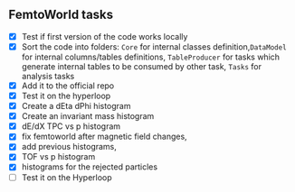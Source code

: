 ## FemtoWorld tasks
 - [x] Test if first version of the code works locally<br>
 - [x] Sort the code into folders: `Core` for internal classes definition,`DataModel` for internal columns/tables definitions, `TableProducer` for tasks which generate internal tables to be consumed by other task, `Tasks` for analysis tasks
 - [x] Add it to the official repo <br>
 - [x] Test it on the hyperloop <br>
 - [x] Create a dEta dPhi histogram <br> 
 - [x] Create an invariant mass histogram <br>
 - [x] dE/dX TPC vs p histogram <br>
 - [x] fix femtoworld after magnetic field changes, <br>
 - [x] add previous histograms, <br> 
 - [x] TOF vs p histogram <br>
 - [x] histograms for the rejected particles <br>
 - [ ] Test it on the Hyperloop <br>
